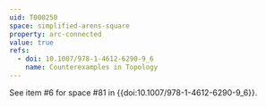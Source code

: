 ```yaml
---
uid: T000250
space: simplified-arens-square
property: arc-connected
value: true
refs:
  - doi: 10.1007/978-1-4612-6290-9_6
    name: Counterexamples in Topology
---
```

See item #6 for space #81 in {{doi:10.1007/978-1-4612-6290-9_6}}.
